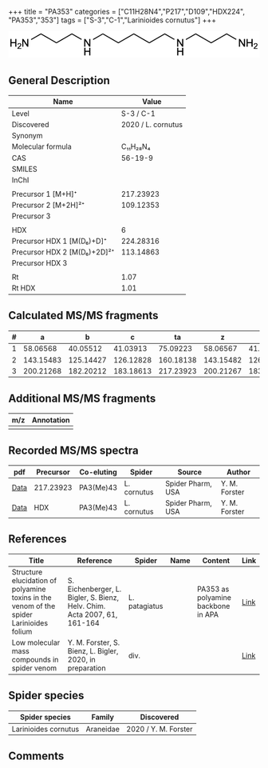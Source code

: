 +++
title = "PA353"
categories = ["C11H28N4","P217","D109","HDX224",
"PA353","353"]
tags = ["S-3","C-1","Larinioides cornutus"]
+++

![](/img/PA353.png)

## General Description

| Name                        | Value     |
|-----------------------------|-----------|
| Level                       | S-3 / C-1         |
| Discovered                  | 2020 / L. cornutus          |
| Synonym                     |           |
| Molecular formula           | C₁₁H₂₈N₄  |
| CAS                         | 56-19-9   |
| SMILES |   |
| InChI  |   |
|                             |           |
| Precursor 1 [M+H]⁺          | 217.23923 |
| Precursor 2 [M+2H]²⁺        | 109.12353 |
| Precursor 3                 |           |
|                             |           |
| HDX                         | 6         |
| Precursor HDX 1 [M(D₆)+D]⁺   | 224.28316 |
| Precursor HDX 2 [M(D₆)+2D]²⁺ | 113.14863 |
| Precursor HDX 3             |           |
|                             |           |
| Rt                          | 1.07          |
| Rt HDX                      | 1.01          |

## Calculated MS/MS fragments

| # | a         | b         | c         | ta        | z         | y         | tz        |
|---|-----------|-----------|-----------|-----------|-----------|-----------|-----------|
| 1 | 58.06568  | 40.05512  | 41.03913  | 75.09223  | 58.06567  | 41.03912  | 75.09222  |
| 2 | 143.15483 | 125.14427 | 126.12828 | 160.18138 | 143.15482 | 126.12827 | 160.18137 |
| 3 | 200.21268 | 182.20212 | 183.18613 | 217.23923 | 200.21267 | 183.18612 | 217.23922 |

## Additional MS/MS fragments

| m/z | Annotation |
|-----|------------|
|     |            |

## Recorded MS/MS spectra

| pdf | Precursor | Co-eluting | Spider | Source | Author |
|-----|-----------|------------|--------|--------|--------|
| [Data](/pdf/L-cornutus/217_PA3(Me)43_PA353_Lc.pdf) | 217.23923 | PA3(Me)43          | L. cornutus | Spider Pharm, USA | Y. M. Forster |
| [Data](/pdf/L-cornutus/217_PA3(Me)43_PA353_Lc_HDX.pdf) | HDX | PA3(Me)43          | L. cornutus | Spider Pharm, USA | Y. M. Forster |

## References

| Title                                                                                   | Reference                                                                | Spider        | Name | Content                            | Link                                            |
|-----------------------------------------------------------------------------------------|--------------------------------------------------------------------------|---------------|------|------------------------------------|-------------------------------------------------|
| Structure elucidation of polyamine toxins in the venom of the spider Larinioides folium | S. Eichenberger, L. Bigler, S. Bienz, Helv. Chim. Acta 2007, 61, 161-164 | L. patagiatus |      | PA353 as polyamine backbone in APA | [Link](https://doi.org/10.2533/chimia.2007.161) |
| Low molecular mass compounds in spider venom      | Y. M. Forster, S. Bienz, L. Bigler, 2020, in preparation          | div.       |   |   | [Link](unknown) |

## Spider species

| Spider species | Family | Discovered |
|----------------|--------|------------|
| Larinioides cornutus | Araneidae | 2020 / Y. M. Forster |

## Comments
